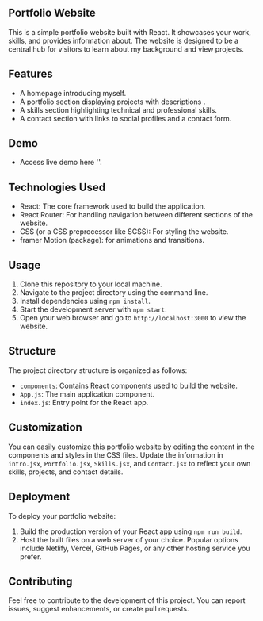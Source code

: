 ## Portfolio Website

This is a simple portfolio website built with React. It showcases your work, skills, and provides information about. The website is designed to be a central hub for visitors to learn about my background and view projects.

## Features

- A homepage introducing myself.
- A portfolio section displaying projects with descriptions .
- A skills section highlighting technical and professional skills.
- A contact section with links to social profiles and a contact form.

## Demo 

- Access live demo here ''.

## Technologies Used

- React: The core framework used to build the application.
- React Router: For handling navigation between different sections of the website.
- CSS (or a CSS preprocessor like SCSS): For styling the website.
- framer Motion (package): for animations and transitions.

## Usage

1. Clone this repository to your local machine.
2. Navigate to the project directory using the command line.
3. Install dependencies using `npm install`.
4. Start the development server with `npm start`.
5. Open your web browser and go to `http://localhost:3000` to view the website.

## Structure

The project directory structure is organized as follows:

- `components`: Contains React components used to build the website.
- `App.js`: The main application component.
- `index.js`: Entry point for the React app.

## Customization

You can easily customize this portfolio website by editing the content in the components and styles in the CSS files. Update the information in `intro.jsx`, `Portfolio.jsx`, `Skills.jsx`, and `Contact.jsx` to reflect your own skills, projects, and contact details.

## Deployment

To deploy your portfolio website:

1. Build the production version of your React app using `npm run build`.
2. Host the built files on a web server of your choice. Popular options include Netlify, Vercel, GitHub Pages, or any other hosting service you prefer.

## Contributing

Feel free to contribute to the development of this project. You can report issues, suggest enhancements, or create pull requests.
